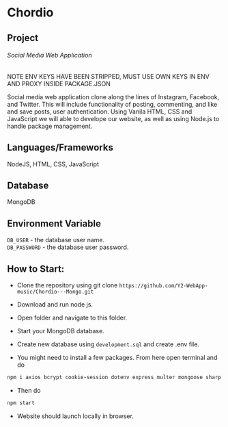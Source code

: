 # Chordio
## Project
###### Social Media Web Application
NOTE ENV KEYS HAVE BEEN STRIPPED, MUST USE OWN KEYS IN ENV AND PROXY INSIDE PACKAGE.JSON

Social media web application clone along the lines of Instagram, Facebook, and Twitter. This will include functionality of posting, commenting, and like and save posts, user authentication.
Using Vanila HTML, CSS and JavaScript we will able to develope our website, as well as using Node.js to handle package management.

## Languages/Frameworks
NodeJS,
HTML,
CSS,
JavaScript

## Database
MongoDB

## Environment Variable
`DB_USER` - the database user name.<br>
`DB_PASSWORD` - the database user password.

## How to Start:
-   Clone the repository using git clone `https://github.com/Y2-WebApp-music/Chordio---Mongo.git`

-   Download and run node js.

-   Open folder and navigate to this folder.

-   Start your MongoDB database.

-   Create new database using `development.sql` and create .env file.

-   You might need to install a few packages. From here open terminal and do
```ruby
npm i axios bcrypt cookie-session dotenv express multer mongoose sharp nodemon cors
```

-   Then do 
```ruby
npm start
```

-   Website should launch locally in browser.
